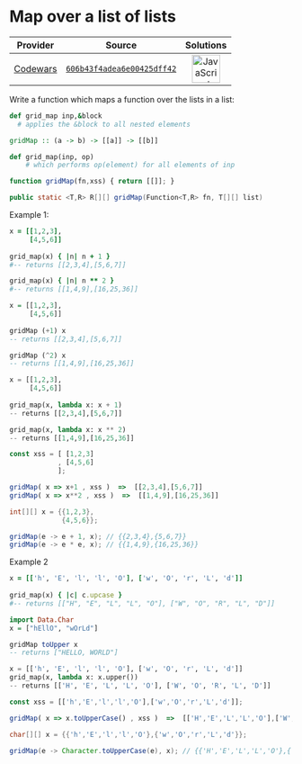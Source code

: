 [_metadata_:generated]: - "true"

# Map over a list of lists

<!-- INFO TABLE BEGIN -->

| Provider                                        | Source                                                                               | Solutions                                                                                                                                                    |
| :---------------------------------------------: | :----------------------------------------------------------------------------------: | :----------------------------------------------------------------------------------------------------------------------------------------------------------: |
| [Codewars](../../../docs/providers/Codewars.md) | [`606b43f4adea6e00425dff42`](https://www.codewars.com/kata/606b43f4adea6e00425dff42) | [<img src="https://res.cloudinary.com/rascaltwo/image/upload/v1631924076/javascript_ehszr7.svg" alt="JavaScript" title="JavaScript" width="50" />](solve.js) |

<!-- INFO TABLE END -->

Write a function which maps a function over the lists in a list:
```ruby
def grid_map inp,&block
  # applies the &block to all nested elements
```
```haskell
gridMap :: (a -> b) -> [[a]] -> [[b]]
```
```python
def grid_map(inp, op)
    # which performs op(element) for all elements of inp
```
```javascript
function gridMap(fn,xss) { return [[]]; }
```
```java
public static <T,R> R[][] gridMap(Function<T,R> fn, T[][] list)
```

Example 1:
```ruby
x = [[1,2,3],
     [4,5,6]]
     
grid_map(x) { |n| n + 1 }
#-- returns [[2,3,4],[5,6,7]]

grid_map(x) { |n| n ** 2 }
#-- returns [[1,4,9],[16,25,36]]
```
```haskell
x = [[1,2,3],
     [4,5,6]]
     
gridMap (+1) x
-- returns [[2,3,4],[5,6,7]]

gridMap (^2) x
-- returns [[1,4,9],[16,25,36]]
```
```python
x = [[1,2,3],
     [4,5,6]]
     
grid_map(x, lambda x: x + 1)
-- returns [[2,3,4],[5,6,7]]

grid_map(x, lambda x: x ** 2)
-- returns [[1,4,9],[16,25,36]]
```
```javascript
const xss = [ [1,2,3]
            , [4,5,6]
            ];

gridMap( x => x+1 , xss )  =>  [[2,3,4],[5,6,7]]
gridMap( x => x**2 , xss )  =>  [[1,4,9],[16,25,36]]
```
```java
int[][] x = {{1,2,3},
             {4,5,6}};

gridMap(e -> e + 1, x); // {{2,3,4},{5,6,7}}
gridMap(e -> e * e, x); // {{1,4,9},{16,25,36}}
```

Example 2
```ruby
x = [['h', 'E', 'l', 'l', 'O'], ['w', 'O', 'r', 'L', 'd']]
     
grid_map(x) { |c| c.upcase }
#-- returns [["H", "E", "L", "L", "O"], ["W", "O", "R", "L", "D"]]

```
```haskell
import Data.Char
x = ["hEllO", "wOrLd"]

gridMap toUpper x
-- returns ["HELLO, WORLD"]
```
```python
x = [['h', 'E', 'l', 'l', 'O'], ['w', 'O', 'r', 'L', 'd']]
grid_map(x, lambda x: x.upper())
-- returns [['H', 'E', 'L', 'L', 'O'], ['W', 'O', 'R', 'L', 'D']]
```
```javascript
const xss = [['h','E','l','l','O'],['w','O','r','L','d']];

gridMap( x => x.toUpperCase() , xss )  =>  [['H','E','L','L','O'],['W','O','R','L','D']]
```
```java
char[][] x = {{'h','E','l','l','O'},{'w','O','r','L','d'}};

gridMap(e -> Character.toUpperCase(e), x); // {{'H','E','L','L','O'},{'W','O','R','L','D'}}
```
